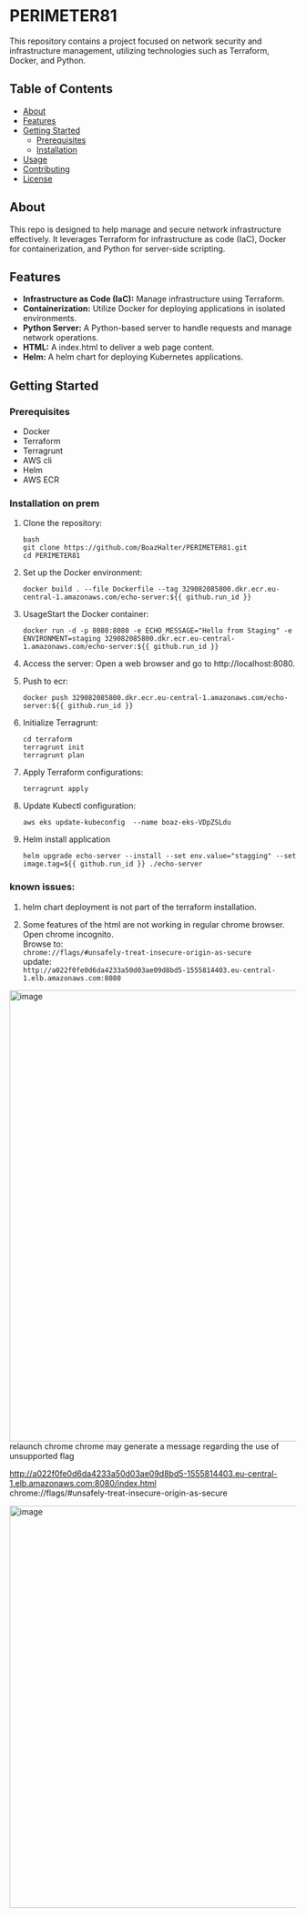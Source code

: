 # PERIMETER81

This repository contains a project focused on network security and infrastructure management, utilizing technologies such as Terraform, Docker, and Python.

## Table of Contents
- [About](#about)
- [Features](#features)
- [Getting Started](#getting-started)
  - [Prerequisites](#prerequisites)
  - [Installation](#installation)
- [Usage](#usage)
- [Contributing](#contributing)
- [License](#license)

## About
This repo is designed to help manage and secure network infrastructure effectively. 
It leverages Terraform for infrastructure as code (IaC), Docker for containerization, and Python for server-side scripting.

## Features
- **Infrastructure as Code (IaC):** Manage infrastructure using Terraform.
- **Containerization:** Utilize Docker for deploying applications in isolated environments.
- **Python Server:** A Python-based server to handle requests and manage network operations.
- **HTML:** A index.html to deliver a web page content.
- **Helm:** A helm chart for deploying Kubernetes applications.
## Getting Started

### Prerequisites
- Docker
- Terraform
- Terragrunt
- AWS cli
- Helm
- AWS ECR
### Installation on prem
1. Clone the repository:
   ```
   bash
   git clone https://github.com/BoazHalter/PERIMETER81.git
   cd PERIMETER81
   ```
2. Set up the Docker environment:
   ```
   docker build . --file Dockerfile --tag 329082085800.dkr.ecr.eu-central-1.amazonaws.com/echo-server:${{ github.run_id }}
   ``` 
3. UsageStart the Docker container:
   ```
   docker run -d -p 8080:8080 -e ECHO_MESSAGE="Hello from Staging" -e ENVIRONMENT=staging 329082085800.dkr.ecr.eu-central-1.amazonaws.com/echo-server:${{ github.run_id }}
   ```
4. Access the server: 
   Open a web browser and go to http://localhost:8080.
   
6. Push to ecr:
   ```
   docker push 329082085800.dkr.ecr.eu-central-1.amazonaws.com/echo-server:${{ github.run_id }}
   ```
5. Initialize Terragrunt:
   ```
   cd terraform 
   terragrunt init 
   terragrunt plan 
   ```
6. Apply Terraform configurations:
   ```
   terragrunt apply
   ```
   
7. Update Kubectl configuration:
   ```
   aws eks update-kubeconfig  --name boaz-eks-VDpZSLdu
   ```
8. Helm install application
   ```
   helm upgrade echo-server --install --set env.value="stagging" --set image.tag=${{ github.run_id }} ./echo-server
   ```
### known issues:
1. helm chart deployment is not part of the terraform installation.

2. Some features of the html are not working in regular chrome browser.<br>
Open chrome incognito.<br>
Browse to:<br>
```chrome://flags/#unsafely-treat-insecure-origin-as-secure```<br>
update: <br>
```http://a022f0fe0d6da4233a50d03ae09d8bd5-1555814403.eu-central-1.elb.amazonaws.com:8080```<br>


<img width="793" alt="image" src="https://github.com/BoazHalter/PERIMETER81/assets/30419068/d6813aea-ae53-477e-abcf-9c525ddbd97c"><br>
relaunch chrome chrome may generate a message regarding the use of unsupported flag<br>


http://a022f0fe0d6da4233a50d03ae09d8bd5-1555814403.eu-central-1.elb.amazonaws.com:8080/index.html <br>
chrome://flags/#unsafely-treat-insecure-origin-as-secure

<img width="707" alt="image" src="https://github.com/BoazHalter/PERIMETER81/assets/30419068/b7ab42b0-8130-47d1-a239-44642a64ca30">

